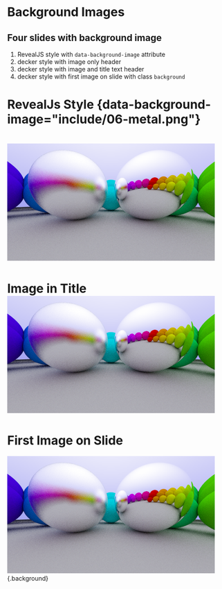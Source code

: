 # Background Images

## Four slides with background image

1. RevealJS style with `data-background-image` attribute
1. decker style with image only header
2. decker style with image and title text header
2. decker style with first image on slide with class `background` 

# RevealJs Style {data-background-image="include/06-metal.png"}

# ![](include/06-metal.png)

# Image in Title ![](include/06-metal.png)

# First Image on Slide 

![](include/06-metal.png){.background}
